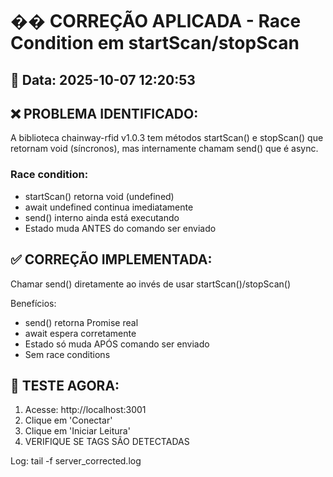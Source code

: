 # �� CORREÇÃO APLICADA - Race Condition em startScan/stopScan

## 📅 Data: 2025-10-07 12:20:53

## ❌ PROBLEMA IDENTIFICADO:

A biblioteca chainway-rfid v1.0.3 tem métodos startScan() e stopScan() que retornam void (síncronos), mas internamente chamam send() que é async.

### Race condition:
- startScan() retorna void (undefined)
- await undefined continua imediatamente
- send() interno ainda está executando
- Estado muda ANTES do comando ser enviado

## ✅ CORREÇÃO IMPLEMENTADA:

Chamar send() diretamente ao invés de usar startScan()/stopScan()

Benefícios:
- send() retorna Promise real
- await espera corretamente
- Estado só muda APÓS comando ser enviado
- Sem race conditions

## 🧪 TESTE AGORA:

1. Acesse: http://localhost:3001
2. Clique em 'Conectar'
3. Clique em 'Iniciar Leitura'
4. VERIFIQUE SE TAGS SÃO DETECTADAS

Log: tail -f server_corrected.log
